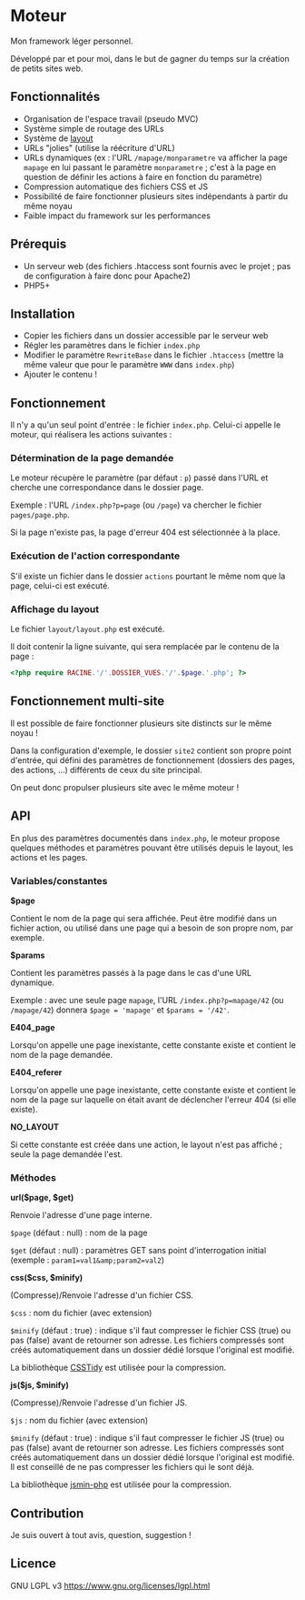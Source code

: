 # Moteur

Mon framework léger personnel.

Développé par et pour moi, dans le but de gagner du temps sur la création de petits sites web.

## Fonctionnalités

* Organisation de l'espace travail (pseudo MVC)
* Système simple de routage des URLs
* Système de [layout](http://www.symfony-project.org/images/jobeet/1_4/04/layout.png)
* URLs "jolies" (utilise la réécriture d'URL)
* URLs dynamiques (ex : l'URL `/mapage/monparametre` va afficher la page `mapage` en lui passant le paramètre `monparametre` ; c'est à la page en question de définir les actions à faire en fonction du paramètre)
* Compression automatique des fichiers CSS et JS
* Possibilité de faire fonctionner plusieurs sites indépendants à partir du même noyau
* Faible impact du framework sur les performances

## Prérequis

* Un serveur web (des fichiers .htaccess sont fournis avec le projet ; pas de configuration à faire donc pour Apache2)
* PHP5+

## Installation

* Copier les fichiers dans un dossier accessible par le serveur web
* Régler les paramètres dans le fichier `index.php`
* Modifier le paramètre `RewriteBase` dans le fichier `.htaccess` (mettre la même valeur que pour le paramètre `WWW` dans `index.php`)
* Ajouter le contenu !

## Fonctionnement

Il n'y a qu'un seul point d'entrée : le fichier `index.php`.
Celui-ci appelle le moteur, qui réalisera les actions suivantes :

### Détermination de la page demandée

Le moteur récupère le paramètre (par défaut : `p`) passé dans l'URL et cherche une correspondance dans le dossier page.

Exemple : l'URL `/index.php?p=page` (ou `/page`) va chercher le fichier `pages/page.php`.

Si la page n'existe pas, la page d'erreur 404 est sélectionnée à la place.

### Exécution de l'action correspondante

S'il existe un fichier dans le dossier `actions` pourtant le même nom que la page, celui-ci est exécuté.

### Affichage du layout

Le fichier `layout/layout.php` est exécuté.

Il doit contenir la ligne suivante, qui sera remplacée par le contenu de la page :

```php
<?php require RACINE.'/'.DOSSIER_VUES.'/'.$page.'.php'; ?>
```

## Fonctionnement multi-site

Il est possible de faire fonctionner plusieurs site distincts sur le même noyau !

Dans la configuration d'exemple, le dossier `site2` contient son propre point d'entrée, qui défini des paramètres de fonctionnement (dossiers des pages, des actions, ...) différents de ceux du site principal.

On peut donc propulser plusieurs site avec le même moteur !

## API

En plus des paramètres documentés dans `index.php`, le moteur propose quelques méthodes et paramètres pouvant être utilisés depuis le layout, les actions et les pages.

### Variables/constantes

**$page**

Contient le nom de la page qui sera affichée. Peut être modifié dans un fichier action, ou utilisé dans une page qui a besoin de son propre nom, par exemple.


**$params**

Contient les paramètres passés à la page dans le cas d'une URL dynamique.

Exemple : avec une seule page `mapage`, l'URL `/index.php?p=mapage/42` (ou `/mapage/42`) donnera `$page = 'mapage'` et `$params = '/42'`.


**E404_page**

Lorsqu'on appelle une page inexistante, cette constante existe et contient le nom de la page demandée.


**E404_referer**

Lorsqu'on appelle une page inexistante, cette constante existe et contient le nom de la page sur laquelle on était avant de déclencher l'erreur 404 (si elle existe).


**NO_LAYOUT**

Si cette constante est créée dans une action, le layout n'est pas affiché ; seule la page demandée l'est.

### Méthodes

**url($page, $get)**

Renvoie l'adresse d'une page interne.

`$page` (défaut : null) : nom de la page

`$get` (défaut : null) : paramètres GET sans point d'interrogation initial (exemple : `param1=val1&amp;param2=val2`)


**css($css, $minify)**

(Compresse)/Renvoie l'adresse d'un fichier CSS.

`$css` : nom du fichier (avec extension)

`$minify` (défaut : true) : indique s'il faut compresser le fichier CSS (true) ou pas (false) avant de retourner son adresse. Les fichiers compressés sont créés automatiquement dans un dossier dédié lorsque l'original est modifié.

La bibliothèque [CSSTidy](https://github.com/Cerdic/CSSTidy) est utilisée pour la compression.


**js($js, $minify)**

(Compresse)/Renvoie l'adresse d'un fichier JS.

`$js` : nom du fichier (avec extension)

`$minify` (défaut : true) : indique s'il faut compresser le fichier JS (true) ou pas (false) avant de retourner son adresse. Les fichiers compressés sont créés automatiquement dans un dossier dédié lorsque l'original est modifié. Il est conseillé de ne pas compresser les fichiers qui le sont déjà.

La bibliothèque [jsmin-php](https://github.com/jaydiablo/jsmin-php) est utilisée pour la compression.

## Contribution

Je suis ouvert à tout avis, question, suggestion !

## Licence

GNU LGPL v3 https://www.gnu.org/licenses/lgpl.html
